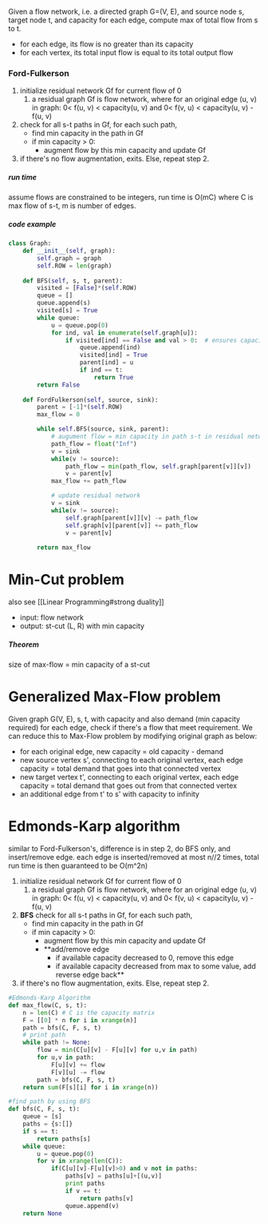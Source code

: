 Given a flow network, i.e. a directed graph G=(V, E), and source node s, target node t, and capacity for each edge, compute max of total flow from s to t.
- for each edge, its flow is no greater than its capacity
- for each vertex, its total input flow is equal to its total output flow

### Ford-Fulkerson
1. initialize residual network Gf  for current flow of 0
	1. a residual graph Gf is flow network, where for an original edge (u, v) in graph:  0< f(u, v) < capacity(u, v) and 0< f(v, u) < capacity(u, v) - f(u, v) 
2. check for all s-t paths in Gf, for each such path, 
	- find min capacity in the path in Gf
	- if min capacity > 0:
		- augment flow by this min capacity and update Gf
3. if there's no flow augmentation, exits. Else, repeat step 2. 

##### run time
assume flows are constrained to be integers, run time is O(mC) where C is max flow of s-t, m is number of edges. 
##### code example
```python
class Graph:
    def __init__(self, graph):
        self.graph = graph
        self.ROW = len(graph)
 
    def BFS(self, s, t, parent):
        visited = [False]*(self.ROW)
        queue = []
        queue.append(s)
        visited[s] = True
        while queue:
            u = queue.pop(0)
            for ind, val in enumerate(self.graph[u]):
                if visited[ind] == False and val > 0:  # ensures capacity > 0
                    queue.append(ind)
                    visited[ind] = True
                    parent[ind] = u
                    if ind == t:
                        return True
        return False
             
    def FordFulkerson(self, source, sink):
        parent = [-1]*(self.ROW)
        max_flow = 0

        while self.BFS(source, sink, parent):
			# augument flow = min capacity in path s-t in residual network
            path_flow = float("Inf")
            v = sink
            while(v != source):
                path_flow = min(path_flow, self.graph[parent[v]][v])
                v = parent[v]
            max_flow += path_flow

			# update residual network
            v = sink
            while(v != source):
                self.graph[parent[v]][v] -= path_flow
                self.graph[v][parent[v]] += path_flow
                v = parent[v]
 
        return max_flow
```

# Min-Cut problem
also see [[Linear Programming#strong duality]]
- input: flow network
- output: st-cut (L, R) with min capacity

##### Theorem
size of max-flow = min capacity of a st-cut

# Generalized Max-Flow problem
Given graph G(V, E), s, t, with capacity and also demand (min capacity required) for each edge, check if there's a flow that meet requirement. We can reduce this to Max-Flow problem by modifying original graph as below:
- for each original edge, new capacity = old capacity - demand
- new source vertex s', connecting to each original vertex, each edge capacity = total demand that goes into that connected vertex
- new target vertex t', connecting to each original vertex, each edge capacity = total demand that goes out from that connected vertex
- an additional edge from t' to s' with capacity to infinity

# Edmonds-Karp algorithm
similar to Ford-Fulkerson's, difference is in step 2, do BFS only, and insert/remove edge. each edge is inserted/removed at most n//2 times, total run time is then guaranteed to be O(m^2n)
1. initialize residual network Gf  for current flow of 0
	1. a residual graph Gf is flow network, where for an original edge (u, v) in graph:  0< f(u, v) < capacity(u, v) and 0< f(v, u) < capacity(u, v) - f(u, v) 
2. **BFS** check for all s-t paths in Gf, for each such path, 
	- find min capacity in the path in Gf
	- if min capacity > 0:
		- augment flow by this min capacity and update Gf
		- **add/remove edge
			- if available capacity decreased to 0, remove this edge
			- if available capacity decreased from max to some value, add reverse edge back**
1. if there's no flow augmentation, exits. Else, repeat step 2. 

```python
#Edmonds-Karp Algorithm
def max_flow(C, s, t):
	n = len(C) # C is the capacity matrix
	F = [[0] * n for i in xrange(n)]
	path = bfs(C, F, s, t)
	# print path
	while path != None:
		flow = min(C[u][v] - F[u][v] for u,v in path)
		for u,v in path:
			F[u][v] += flow
			F[v][u] -= flow
		path = bfs(C, F, s, t)
	return sum(F[s][i] for i in xrange(n))

#find path by using BFS
def bfs(C, F, s, t):
	queue = [s]
	paths = {s:[]}
	if s == t:
		return paths[s]
	while queue:
		u = queue.pop(0)
		for v in xrange(len(C)):
			if(C[u][v]-F[u][v]>0) and v not in paths:
				paths[v] = paths[u]+[(u,v)]
				print paths
				if v == t:
					return paths[v]
				queue.append(v)
	return None
```